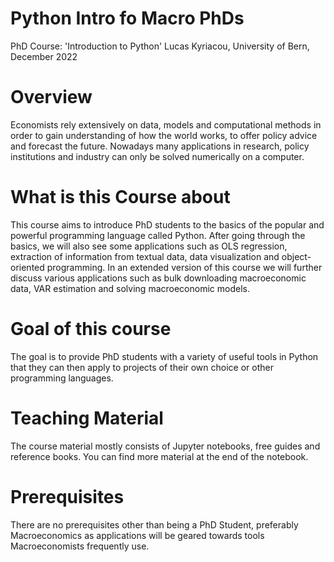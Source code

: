 # Python Intro fo Macro PhDs
PhD Course: 'Introduction to Python'
Lucas Kyriacou, University of Bern, December 2022

# Overview
Economists rely extensively on data, models and computational methods in order to gain understanding of how the world works, to offer policy advice and forecast the future. Nowadays many applications in research, policy institutions and industry can only be solved numerically on a computer.

# What is this Course about
This course aims to introduce PhD students to the basics of the popular and powerful programming language called Python. After going through the basics, we will also see some applications such as OLS regression, extraction of information from textual data, data visualization and object-oriented programming. In an extended version of this course we will further discuss various applications such as bulk downloading macroeconomic data, VAR estimation and solving macroeconomic models.

# Goal of this course
The goal is to provide PhD students with a variety of useful tools in Python that they can then apply to projects of their own choice or other programming languages.

# Teaching Material
The course material mostly consists of Jupyter notebooks, free guides and reference books. You can find more material at the end of the notebook.

# Prerequisites
There are no prerequisites other than being a PhD Student, preferably Macroeconomics as applications will be geared towards tools Macroeconomists frequently use.
